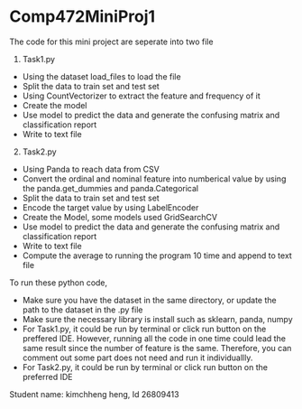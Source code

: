 # Comp472MiniProj1

The code for this mini project are seperate into two file
1. Task1.py
* Using the dataset load_files to load the file
* Split the data to train set and test set
* Using CountVectorizer to extract the feature and frequency of it
* Create the model
* Use model to predict the data and generate the confusing matrix and classification report
* Write to text file
2. Task2.py
* Using Panda to reach data from CSV
* Convert the ordinal and nominal feature into numberical value by using the panda.get_dummies and panda.Categorical
* Split the data to train set and test set
* Encode the target value by using LabelEncoder
* Create the Model, some models used GridSearchCV
* Use model to predict the data and generate the confusing matrix and classification report
* Write to text file
* Compute the average to running the program 10 time and append to text file

To run these python code, 
* Make sure you have the dataset in the same directory, or update the path to the dataset in the .py file
* Make sure the necessary library is install such as sklearn, panda, numpy
* For Task1.py, it could be run by terminal or click run button on the preffered IDE. However, running all the code in one time could lead the same result since the number of feature is the same. Therefore, you can comment out some part does not need and run it individuallly.
* For Task2.py, it could be run by terminal or click run button on the preferred IDE

Student name: kimchheng heng, Id 26809413
